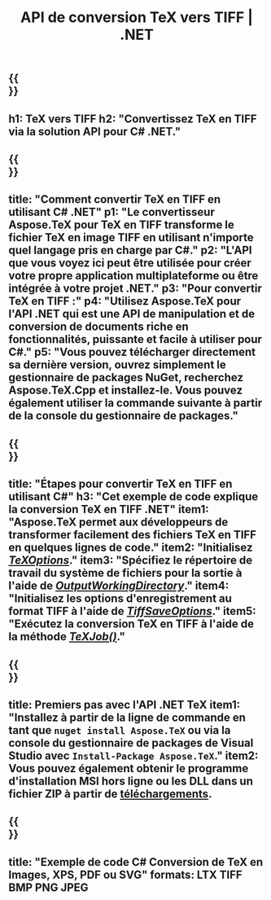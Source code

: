 ﻿---
translation: true
template: /_templates/_conversion-child-net.md
title: API de conversion TeX vers TIFF | .NET
description: Fonctionnalité de conversion TeX vers TIFF. Intégrez cette bibliothèque .NET sur site dans votre projet ou utilisez des applications multiplateformes pour convertir TeX en TIFF.
keywords: 'tex vers tiff api net, tex2tiff intègre c #'
url: /net/conversion/tex-to-tiff/
family: tex
platformtag: net
feature: conversion
informat: TEX
outformat: TIFF
otherformats: BMP PNG JPEG PDF SVG XPS
---


{{<section banner>}}
---
h1: TeX vers TIFF
h2: "Convertissez TeX en TIFF via la solution API pour C# .NET."
---

{{<section overview>}}
---
title: "Comment convertir TeX en TIFF en utilisant C# .NET"
p1: "Le convertisseur Aspose.TeX pour TeX en TIFF transforme le fichier TeX en image TIFF en utilisant n'importe quel langage pris en charge par C#."
p2: "L'API que vous voyez ici peut être utilisée pour créer votre propre application multiplateforme ou être intégrée à votre projet .NET."
p3: "Pour convertir TeX en TIFF :"
p4: "Utilisez Aspose.TeX pour l'API .NET qui est une API de manipulation et de conversion de documents riche en fonctionnalités, puissante et facile à utiliser pour C#."
p5: "Vous pouvez télécharger directement sa dernière version, ouvrez simplement le gestionnaire de packages NuGet, recherchez Aspose.TeX.Cpp et installez-le. Vous pouvez également utiliser la commande suivante à partir de la console du gestionnaire de packages."
---

{{<section feature1>}}
---
title: "Étapes pour convertir TeX en TIFF en utilisant C#"
h3: "Cet exemple de code explique la conversion TeX en TIFF .NET"
item1: "Aspose.TeX permet aux développeurs de transformer facilement des fichiers TeX en TIFF en quelques lignes de code."
item2: "Initialisez [*TeXOptions*](https://reference.aspose.com/tex/net/aspose.tex/texoptions/)."
item3: "Spécifiez le répertoire de travail du système de fichiers pour la sortie à l'aide de [*OutputWorkingDirectory*](https://reference.aspose.com/tex/net/aspose.tex/texoptions/outputworkingdirectory/)."
item4: "Initialisez les options d'enregistrement au format TIFF à l'aide de [*TiffSaveOptions*](https://reference.aspose.com/tex/net/aspose.tex.presentation.image/tiffsaveoptions/)."
item5: "Exécutez la conversion TeX en TIFF à l'aide de la méthode [*TeXJob()*](https://reference.aspose.com/tex/net/aspose.tex/texjob/)."
---

{{<section feature2>}}
---
title: Premiers pas avec l'API .NET TeX
item1: "Installez à partir de la ligne de commande en tant que ```nuget install Aspose.TeX``` ou via la console du gestionnaire de packages de Visual Studio avec ```Install-Package Aspose.TeX```."
item2: Vous pouvez également obtenir le programme d'installation MSI hors ligne ou les DLL dans un fichier ZIP à partir de [téléchargements](https://releases.aspose.com/tex/net).
---

{{<section widget>}}
---
title: "Exemple de code C# Conversion de TeX en Images, XPS, PDF ou SVG"
formats: LTX TIFF BMP PNG JPEG
---